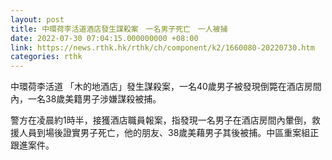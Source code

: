 ```yaml
---
layout: post
title: 中環荷李活道酒店發生謀殺案　一名男子死亡　一人被捕
date: 2022-07-30 07:04:15.000000000 +08:00
link: https://news.rthk.hk/rthk/ch/component/k2/1660080-20220730.htm
categories: rthk
---
```


中環荷李活道 「木的地酒店」發生謀殺案，一名40歲男子被發現倒斃在酒店房間內，一名38歲美籍男子涉嫌謀殺被捕。

警方在凌晨約1時半，接獲酒店職員報案，指發現一名男子在酒店房間內暈倒，救援人員到場後證實男子死亡，他的朋友、38歲美藉男子其後被捕。中區重案組正跟進案件。
